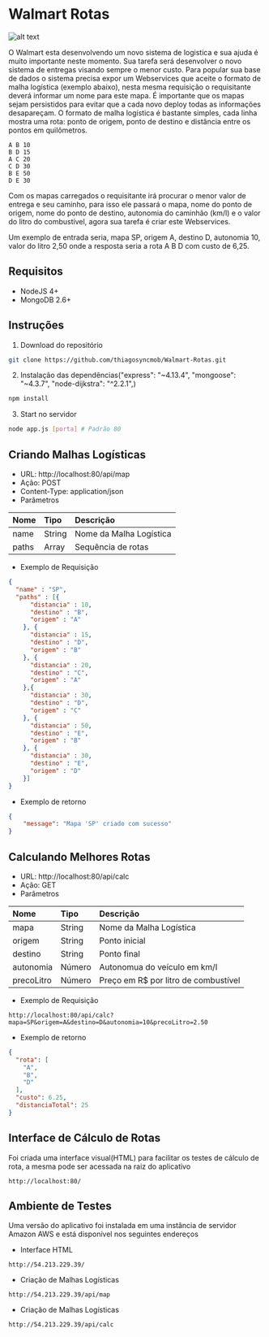 # Walmart Rotas

![alt text](http://54.213.229.39/walmart_rotas.png)

O Walmart esta desenvolvendo um novo sistema de logistica e sua ajuda é muito importante neste momento. Sua tarefa será desenvolver o novo sistema de entregas visando sempre o menor custo. Para popular sua base de dados o sistema precisa expor um Webservices que aceite o formato de malha logística (exemplo abaixo), nesta mesma requisição o requisitante deverá informar um nome para este mapa. É importante que os mapas sejam persistidos para evitar que a cada novo deploy todas as informações desapareçam. O formato de malha logística é bastante simples, cada linha mostra uma rota: ponto de origem, ponto de destino e distância entre os pontos em quilômetros.

```
A B 10
B D 15
A C 20
C D 30
B E 50
D E 30
```

Com os mapas carregados o requisitante irá procurar o menor valor de entrega e seu caminho, para isso ele passará o mapa, nome do ponto de origem, nome do ponto de destino, autonomia do caminhão (km/l) e o valor do litro do combustível, agora sua tarefa é criar este Webservices.

Um exemplo de entrada seria, mapa SP, origem A, destino D, autonomia 10, valor do litro 2,50 onde a resposta seria a rota A B D com custo de 6,25.

## Requisitos 

* NodeJS 4+
* MongoDB 2.6+

## Instruções

1. Download do repositório

```sh
git clone https://github.com/thiagosyncmob/Walmart-Rotas.git
```

2. Instalação das dependências("express": "~4.13.4", "mongoose": "~4.3.7", "node-dijkstra": "^2.2.1",)

```sh
npm install
```

3. Start no servidor

```sh
node app.js [porta] # Padrão 80
```

## Criando Malhas Logísticas

* URL: http://localhost:80/api/map
* Ação: POST
* Content-Type: application/json
* Parâmetros

| Nome        | Tipo      |  Descrição              |
|:----------- |:--------- |:------------------------|
| name        | String    | Nome da Malha Logística |
| paths       | Array     | Sequência de rotas      |

* Exemplo de Requisição
```json
{
  "name" : "SP",
  "paths" : [{
      "distancia" : 10,
      "destino" : "B",
      "origem" : "A"
    }, {
      "distancia" : 15,
      "destino" : "D",
      "origem" : "B"
    }, {
      "distancia" : 20,
      "destino" : "C",
      "origem" : "A"
    },{
      "distancia" : 30,
      "destino" : "D",
      "origem" : "C"
    }, {
      "distancia" : 50,
      "destino" : "E",
      "origem" : "B"
    }, {
      "distancia" : 30,
      "destino" : "E",
      "origem" : "D"
    }]
}
```

* Exemplo de retorno

```json
{
	"message": "Mapa 'SP' criado com sucesso"
}
```

## Calculando Melhores Rotas

* URL: http://localhost:80/api/calc
* Ação: GET
* Parâmetros

| Nome        | Tipo      |  Descrição                              |
|:----------- |:--------- |:----------------------------------------|
| mapa        | String    | Nome da Malha Logística                 |
| origem      | String    | Ponto inicial                           |
| destino     | String    | Ponto final                             |
| autonomia   | Número    | Autonomua do veículo em km/l            |
| precoLitro  | Número    | Preço em R$ por litro de combustível    |

* Exemplo de Requisição
```
http://localhost:80/api/calc?mapa=SP&origem=A&destino=D&autonomia=10&precoLitro=2.50
```

* Exemplo de retorno

```json
{
  "rota": [
    "A",
    "B",
    "D"
  ],
  "custo": 6.25,
  "distanciaTotal": 25
}
```

## Interface de Cálculo de Rotas

Foi criada uma interface visual(HTML) para facilitar os testes de cálculo de rota, a mesma pode ser acessada na raiz do aplicativo

```
http://localhost:80/
```

## Ambiente de Testes

Uma versão do aplicativo foi instalada em uma instância de servidor Amazon AWS e está disponível nos seguintes endereços 

* Interface HTML
```
http://54.213.229.39/
```

* Criação de Malhas Logísticas
```
http://54.213.229.39/api/map
```

* Criação de Malhas Logísticas
```
http://54.213.229.39/api/calc
```